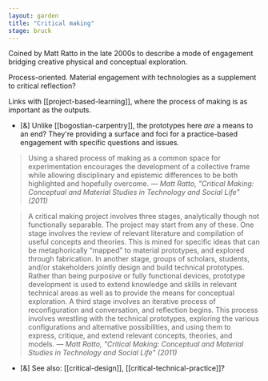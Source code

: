 ```yaml
---  
layout: garden
title: "Critical making"
stage: bruck
---
```


Coined by Matt Ratto in the late 2000s to describe a mode of engagement bridging creative physical and conceptual exploration.

Process-oriented. Material engagement with technologies as a supplement to critical reflection?

Links with [[project-based-learning]], where the process of making is as important as the outputs.

- [&] Unlike [[bogostian-carpentry]], the prototypes here _are_ a means to an end? They're providing a surface and foci for a practice-based engagement with specific questions and issues.

> Using a shared process of making as a common space for experimentation encourages the development of a collective frame while allowing disciplinary and epistemic differences to be both highlighted and hopefully overcome.
<cite>— Matt Ratto, "Critical Making: Conceptual and Material Studies in Technology and Social Life" (2011)</cite>

> A critical making project involves three stages, analytically though not functionally separable. The project may start from any of these. One stage involves the review of relevant literature and compilation of useful concepts
and theories. This is mined for specific ideas that can be metaphorically “mapped” to material prototypes, and explored through fabrication. In another stage, groups of scholars, students, and/or stakeholders jointly design and
build technical prototypes. Rather than being purposive or fully functional devices, prototype development is used to
extend knowledge and skills in relevant technical areas as well as to provide the means for conceptual exploration.
A third stage involves an iterative process of reconfiguration and conversation, and reflection begins. This process
involves wrestling with the technical prototypes, exploring the various configurations and alternative possibilities,
and using them to express, critique, and extend relevant concepts, theories, and models.
<cite>— Matt Ratto, "Critical Making: Conceptual and Material Studies in Technology and Social Life" (2011)</cite>

- [&] See also: [[critical-design]], [[critical-technical-practice]]?